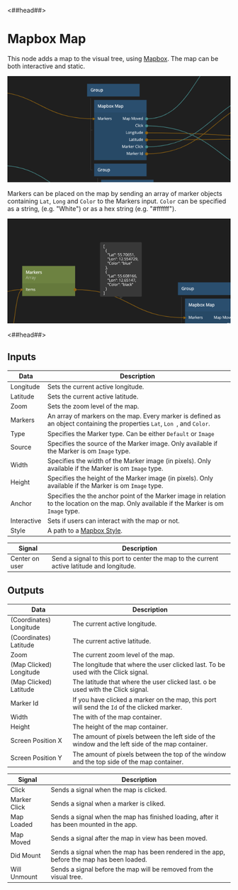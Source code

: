 <##head##>

# Mapbox Map

This node adds a map to the visual tree, using [Mapbox](https://www.mapbox.com/). The map can be both interactive and static.

<div class="ndl-image-with-background l">

![](mapbox-map.png)

</div>

Markers can be placed on the map by sending an <span class="ndl-data">array</span> of marker <span class="ndl-data">objects</span> containing `Lat`, `Long` and `Color` to the <span class="ndl-data">Markers</span> input. `Color` can be specified as a string, (e.g. "White") or as a hex string (e.g. "#ffffff").

<div class="ndl-image-with-background l">

![](marker-data.png)

</div>

<##head##>

## Inputs

| Data                                      | Description                                                                                                                |
| ----------------------------------------- | -------------------------------------------------------------------------------------------------------------------------- |
| <span class="ndl-data">Longitude</span>   | Sets the current active longitude.                                                                                         |
| <span class="ndl-data">Latitude</span>    | Sets the current active latitude.                                                                                          |
| <span class="ndl-data">Zoom</span>        | Sets the zoom level of the map.                                                                                            |
| <span class="ndl-data">Markers</span>     | An array of markers on the map. Every marker is defined as an object containing the properties `Lat`, `Lon `, and `Color`. |
| <span class="ndl-data">Type</span>     | Specifies the Marker type. Can be either `Default` or `Image` |
| <span class="ndl-data">Source</span>     | Specifies the source of the Marker image. Only available if the Marker is om `Image` type. |
| <span class="ndl-data">Width</span>     | Specifies the width of the Marker image (in pixels). Only available if the Marker is om `Image` type. |
| <span class="ndl-data">Height</span>     | Specifies the height of the Marker image (in pixels). Only available if the Marker is om `Image` type. |
| <span class="ndl-data">Anchor</span>     | Specifies the the anchor point of the Marker image in relation to the location on the map. Only available if the Marker is om `Image` type. |
| <span class="ndl-data">Interactive</span> | Sets if users can interact with the map or not.                                                                            |
| <span class="ndl-data">Style</span>       | A path to a [Mapbox Style](https://docs.mapbox.com/api/maps/styles/).                                                      |

| Signal                                         | Description                                                                                |
| ---------------------------------------------- | ------------------------------------------------------------------------------------------ |
| <span class="ndl-signal">Center on user</span> | Send a signal to this port to center the map to the current active latitude and longitude. |

## Outputs

| Data                                            | Description                                                                                      |
| ----------------------------------------------- | ------------------------------------------------------------------------------------------------ |
| <span class="ndl-data">(Coordinates) Longitude</span>         | The current active longitude.                                                                    |
| <span class="ndl-data">(Coordinates) Latitude</span>          | The current active latitude.                                                                     |
| <span class="ndl-data">Zoom</span>              | The current zoom level of the map.                                                               |
| <span class="ndl-data">(Map Clicked) Longitude</span>         | The longitude that where the user clicked last. To be used with the Click signal.                                                                    |
| <span class="ndl-data">(Map Clicked) Latitude</span>          | The latitude that where the user clicked last. o be used with the Click signal.                                                                     |
| <span class="ndl-data">Marker Id</span>         | If you have clicked a marker on the map, this port will send the `Id` of the clicked marker.     |
| <span class="ndl-data">Width</span>             | The with of the map container.                                                                   |
| <span class="ndl-data">Height</span>            | The height of the map container.                                                                 |
| <span class="ndl-data">Screen Position X</span> | The amount of pixels between the left side of the window and the left side of the map container. |
| <span class="ndl-data">Screen Position Y</span> | The amount of pixels between the top of the window and the top side of the map container.        |

| Signal                                       | Description                                                                               |
| -------------------------------------------- | ----------------------------------------------------------------------------------------- |
| <span class="ndl-signal">Click</span>        | Sends a signal when the map is clicked.                                                   |
| <span class="ndl-signal">Marker Click</span> | Sends a signal when a marker is cliked.                                                   |
| <span class="ndl-signal">Map Loaded</span>   | Sends a signal when the map has finished loading, after it has been mounted in the app.   |
| <span class="ndl-signal">Map Moved</span>    | Sends a signal after the map in view has been moved.                                      |
| <span class="ndl-signal">Did Mount</span>    | Sends a signal when the map has been rendered in the app, before the map has been loaded. |
| <span class="ndl-signal">Will Unmount</span> | Sends a signal before the map will be removed from the visual tree.                       |
